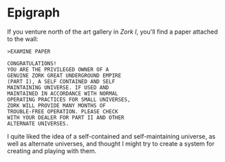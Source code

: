 # Epigraph

If you venture north of the art gallery in _Zork I_, you'll find a paper attached to the wall:

```
>EXAMINE PAPER

CONGRATULATIONS!
YOU ARE THE PRIVILEGED OWNER OF A
GENUINE ZORK GREAT UNDERGROUND EMPIRE
(PART I), A SELF CONTAINED AND SELF
MAINTAINING UNIVERSE. IF USED AND
MAINTAINED IN ACCORDANCE WITH NORMAL
OPERATING PRACTICES FOR SMALL UNIVERSES,
ZORK WILL PROVIDE MANY MONTHS OF
TROUBLE-FREE OPERATION. PLEASE CHECK
WITH YOUR DEALER FOR PART II AND OTHER
ALTERNATE UNIVERSES.
```

I quite liked the idea of a self-contained and self-maintaining universe, as well as alternate universes, and thought I might try to create a system for creating and playing with them.
